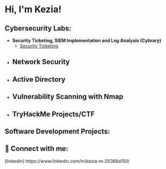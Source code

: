 <h1>Hi, I'm Kezia!</h1>

<h2> Cybersecurity Labs:</h2>

- <b>Security Ticketing, SIEM Implementation and Log Analysis (Cybrary)</b>
  - [Security Ticketing](https://github.com/kezzyk123/Security-Labs)
- <b>Network Security</b>
  - 
- <b>Active Directory</b>
  -
- <b>Vulnerability Scanning with Nmap</b>
  -
- <b>TryHackMe Projects/CTF</b>
  - 

<h2> Software Development Projects:<br></h2>



<h2> 🤳 Connect with me:</h2>
[linkedin] https://www.linkedin.com/in/kezia-m-25388a150/












 
